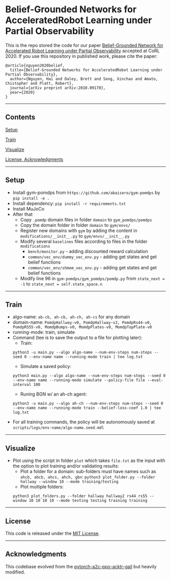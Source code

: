 # Belief-Grounded Networks for AcceleratedRobot Learning under Partial Observability

This is the repo stored the code for our paper [Belief-Grounded Network for Accelerated Robot Learning under Partial Observability](https://arxiv.org/abs/2010.09170) accepted at CoRL 2020. If you use this repository in published work, please cite the paper:

```
@article{nguyen2020belief,
  title={Belief-Grounded Networks for AcceleratedRobot Learning under Partial Observability},
  author={Nguyen, Hai and Daley, Brett and Song, Xinchao and Amato, Chistopher and Platt, Robert},
  journal={arXiv preprint arXiv:2010.09170},
  year={2020}
}
```
---
## Contents

[Setup](#setup)

[Train](#train)

[Visualize](#visualize)

[License, Acknowledgments](#license)

---

## Setup

- Install gym-pomdps from `https://github.com/abaisero/gym-pomdps` by `pip install -e .`
- Install dependency: `pip install -r requirements.txt`
- Install MuJoCo
- After that
  - Copy `.pomdp` domain files in folder `domain` to `gym_pomdps/pomdps`
  - Copy the domain folder in folder `domain` to `gym/envs/`
  - Register new domains with `gym` by adding the content in `modifications/__init__.py` to `gym/envs/__init__.py`
  - Modify several `baselines` files according to files in the folder `modifications`
    * `bench/monitor.py` - adding discounted reward calculation
    * `common/vec_env/dummy_vec_env.py` - adding get states and get belief functions
    * `common/vec_env/shmem_vec_env.py` - adding get states and get belief functions
  - Modify line 96 in `gym-pomdps/gym_pomdps/pomdp.py` from `state_next = -1` to `state_next = self.state_space.n`

---

## Train

* algo-name: `ab-cb, ah-cb, ah-ch, ah-cs` for any domain
* domain-name: `PomdpHallway-v0, PomdpHallway-v2, PomdpRs44-v0, PomdpRS55-v0, MomdpBumps-v0, MomdpPlates-v0, MomdpTopPlate-v0`
* running-mode: train, simulate
* Command (tee is to save the output to a file for plotting later): 
  * Train: 
  ```
  python3 -u main.py --algo algo-name --num-env-steps num-steps --seed 0 --env-name name --running-mode train | tee log.txt
  ```
  * Simulate a saved policy: 
  ```
  python3 main.py --algo algo-name --num-env-steps num-steps --seed 0 --env-name name --running-mode simulate --policy-file file --eval-interval 100
  ```
  * Runing BGN w/ an ah-ch agent: 
  ```
  python3 -u main.py --algo ah-ch --num-env-steps num-steps --seed 0 --env-name name --running-mode train --belief-loss-coef 1.0 | tee log.txt
  ```
* For all training commands, the policy will be autonomously saved at `scripts/logs/env-name/algo-name.seed.mdl`

---

## Visualize

* Plot using the script in folder `plot` which takes `file.txt` as the input with the option to plot training and/or validating results:
  * Plot a folder for a domain: sub-folders must have names such as `ahcb, abcb, ahcs, ahch, gbn`: `python3 plot_folder.py --folder hallway --window 10 --mode training/testing`
  * Plot multiple folders: 
  ```
  python3 plot_folders.py --folder hallway hallway2 rs44 rs55 --window 10 10 10 10 --mode testing testing training training
  ```

---

## License

This code is released under the [MIT License](https://github.com/hai-h-nguyen/belief-grounded-network/blob/master/LICENSE).

---

## Acknowledgments

This codebase evolved from the [pytorch-a2c-ppo-acktr-gail](https://github.com/ikostrikov/pytorch-a2c-ppo-acktr-gail) but heavily modified.